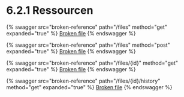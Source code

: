 # 6.2.1 Ressourcen

{% swagger src="broken-reference" path="/files" method="get" expanded="true" %}
[Broken file](broken-reference)
{% endswagger %}

{% swagger src="broken-reference" path="/files" method="post" expanded="true" %}
[Broken file](broken-reference)
{% endswagger %}

{% swagger src="broken-reference" path="/files/{id}" method="get" expanded="true" %}
[Broken file](broken-reference)
{% endswagger %}

{% swagger src="broken-reference" path="/files/{id}/history" method="get" expanded="true" %}
[Broken file](broken-reference)
{% endswagger %}
